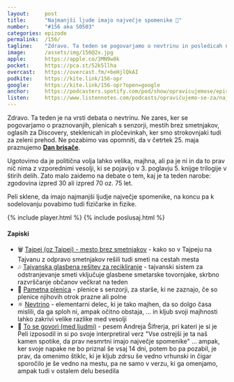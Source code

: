```yaml
---
layout: 	post
title:  	"Najmanjši ljude imajo največje spomenike 🗿"
number: 	"#156 aka S0503"
categories:	epizode
permalink:	/156/
tagline: 	"Zdravo. Ta teden se pogovarjamo o nevtrinu in posledicah njegovega delovanja na svet in planet, na katerem živi Tricia McMillan."
image:		/assets/img/156@2x.jpg
apple:		https://apple.co/3MN9w8k
pocket:		https://pca.st/52k5llha
overcast:	https://overcast.fm/+beHjlQkAI
podkite:	https://kite.link/156-opr
google:		https://kite.link/156-opr?open=google
anchor:		https://podcasters.spotify.com/pod/show/opravicujemose/episodes/Najmanji-ljude-imajo-najveje-spomenike-e24f15d
listen:		https://www.listennotes.com/podcasts/opravičujemo-se-za/najmanjši-ljude-imajo-W7UVdD8I9cz/embed/
---
```


Zdravo. Ta teden je na vrsti debata o nevtrinu. Ne zares, ker se pogovarjamo o praznovanjih, plenicah s senzorji, mestih brez smetnjakov, oglasih za Discovery, steklenicah in pločevinkah, ker smo strokovnjaki tudi za zeleni prehod. Ne pozabimo vas opomniti, da v četrtek 25. maja praznujemo **[Dan brisače](http://www.zvpl.com/42/clanki/dan-brisace/)**. 

Ugotovimo da je politična volja lahko velika, majhna, ali pa je ni in da to prav nič nima z vzporednimi vesolji, ki se pojavijo v 3. poglavju 5. knijge trilogije v štirih delih. Zato malo zaidemo na debate o tem, kaj je ta teden narobe: zgodovina izpred 30 ali izpred 70 oz. 75 let. 

Peli sklene, da imajo najmanjši ljudje največje spomenike, na koncu pa k sodelovanju povabimo tudi fizičarke in fizike. 

{% include player.html %}
{% include poslusaj.html %}

<!--break-->

#### Zapiski

- 🗑️ [Tajpej (oz Taipei) - mesto brez smetnjakov](https://www.bbc.com/future/article/20200526-how-taipei-became-an-unusually-clean-city) - kako so v Tajpeju na Tajvanu z odpravo smetnjakov rešili tudi smeti na cestah mesta
- 🎶 [Tajvanska glasbena rešitev za recikliranje](https://youtu.be/BMQ1NfjPauw) - tajvanski sistem za odstranjevanje smeti vključuje glasbene smetarske tovornjake, skrbno razvrščanje občanov večkrat na teden
- 🧷 [Pametna plenica](https://www.futurity.org/wearable-sensors-pencil-paper-2869212-2/) - plenice s senzorji, za starše, ki ne zaznajo, če so plenice njihovih otrok prazne ali polne 
- ⚛️ [Nevtrino](https://en.wikipedia.org/wiki/Neutrino) - elementarni delec, ki je tako majhen, da so dolgo časa mislili, da ga sploh ni, ampak očitno obstaja, ... in kljub svoji majhnosti lahko zakrivi velike razlike med vesolji
- 💬 [To se govori (med ljudmi)](https://www.youtube.com/watch?v=SZRb2VOPwMg) - pesem Andreja Šifrerja, pri kateri je si je Peli izposodil in si po svoje interpretiral verz "Vse ostrejši je ta naš kamen spotike, da prav nesmrtni imajo največje spomenike" ... ampak, ker svoje napake ne bo priznal še vsaj 14 dni, potem bo pa pozabil, je prav, da omenimo štiklc, ki je kljub zdrsu še vedno vrhunski in čigar sporočilo je še vedno na mestu, pa ne samo v verzu, ki ga omenjamo, ampak tudi v ostalem delu besedila 